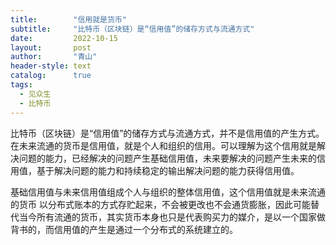 ```yaml
---
title:        "信用就是货币"
subtitle:     "比特币（区块链）是“信用值”的储存方式与流通方式"
date:         2022-10-15
layout:       post
author:       "青山"
header-style: text
catalog:      true
tags:
  - 见众生
  - 比特币
---
```


比特币（区块链）是“信用值”的储存方式与流通方式，并不是信用值的产生方式。 在未来流通的货币是信用值，就是个人和组织的信用。可以理解为这个信用就是解决问题的能力，已经解决的问题产生基础信用值，未来要解决的问题产生未来的信用值，基于解决问题的能力和持续稳定的输出解决问题的能力获得信用值。

基础信用值与未来信用值组成个人与组织的整体信用值，这个信用值就是未来流通的货币 以分布式账本的方式存贮起来，不会被更改也不会通货膨胀，因此可能替代当今所有流通的货币，其实货币本身也只是代表购买力的媒介，是以一个国家做背书的，而信用值的产生是通过一个分布式的系统建立的。